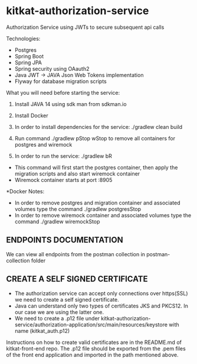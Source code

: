 # kitkat-authorization-service

Authorization Service using JWTs to secure subsequent api calls

Technologies:
* Postgres
* Spring Boot
* Spring JPA
* Spring security using OAauth2
* Java JWT -> JAVA Json Web Tokens implementation
* Flyway for database migration scripts

What you will need before starting the service:
1) Install JAVA 14 using sdk man from sdkman.io
2) Install Docker 

1) In order to install dependencies for the service: ./gradlew clean build
2) Run command ./gradlew pStop wStop to remove all containers for postgres and wiremock
3) In order to run the service: ./gradlew bR
- This command will first start the postgres container, then apply the migration scripts and also start wiremock container
- Wiremock container starts at port :8905

*Docker Notes:
- In order to remove postgres and migration container and associated volumes type the command ./gradlew postgresStop
- In order to remove wiremock container and associated volumes type the command ./gradlew wiremockStop

ENDPOINTS DOCUMENTATION
-----------------------
We can view all endpoints from the postman collection in postman-collection folder

CREATE A SELF SIGNED CERTIFICATE
--------------------------------
- The authorization service can accept only connections over https(SSL) we need to create a self signed certificate.
- Java can understand only two types of certificates JKS and PKCS12. In our case we are using the latter one. 
- We need to create a .p12 file under kitkat-authorization-service/authorization-application/src/main/resources/keystore with name (kitkat_auth.p12)

Instructions on how to create valid certificates are in the README.md of kitkat-front-end repo. The .p12 file should be exported from the .pem files of
the front end application and imported in the path mentioned above.